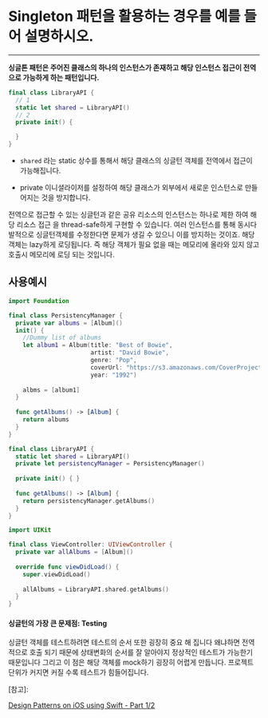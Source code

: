 # Singleton 패턴을 활용하는 경우를 예를 들어 설명하시오.

---

**싱글톤 패턴은 주어진 클래스의 하나의 인스턴스가 존재하고 해당 인스턴스 접근이 전역으로 가능하게 하는 패턴입니다.** 



```swift
final class LibraryAPI {
  // 1
  static let shared = LibraryAPI()
  // 2
  private init() {

  }
}
```

- `shared` 라는 static 상수를 통해서 해당 클래스의 싱글턴 객체를 전역에서 접근이 가능해집니다.

- private 이니셜라이저를 설정하여 해당 클래스가 외부에서 새로운 인스턴스로 만들어지는 것을 방지합니다.

전역으로 접근할 수 있는 싱글턴과 같은 공유 리소스의 인스턴스는 하나로 제한 하여 해당 리소스 접근 을 thread-safe하게 구현할 수 있습니다. 여러 인스턴스를 통해 동시다발적으로 싱글턴객체를 수정한다면 문제가 생길 수 있으니 이를 방지하는 것이죠. 해당 객체는 lazy하게 로딩됩니다. 즉 해당 객체가 필요 없을 때는 메모리에 올라와 있지 않고 호출시 메모리에 로딩 되는 것입니다.



## 사용예시

``` swift
import Foundation

final class PersistencyManager {
  private var albums = [Album]()
  init() {
    //Dummy list of albums
    let album1 = Album(title: "Best of Bowie",
                       artist: "David Bowie",
                       genre: "Pop",
                       coverUrl: "https://s3.amazonaws.com/CoverProject/album/album_david_bowie_best_of_bowie.png",
                       year: "1992")
    
    albms = [album1]
  }
  
  func getAlbums() -> [Album] {
    return albums
  }
}
```

```swift
final class LibraryAPI {
  static let shared = LibraryAPI()
  private let persistencyManager = PersistencyManager()
  
  private init() { }
  
  func getAlbums() -> [Album] {
    return persistencyManager.getAlbums()
  }
}
```

``` swift
import UIKit

final class ViewController: UIViewController {
  private var allAlbums = [Album]()
  
  override func viewDidLoad() {
    super.viewDidLoad()
    
    allAlbums = LibraryAPI.shared.getAlbums()
  }
}
```

#### 싱글턴의 가장 큰 문제점: Testing

싱글턴 객체를 테스트하려면 테스트의 순서 또한 굉장히 중요 해 집니다 왜냐하면 전역적으로 호출 되기 때문에 상태변화의 순서를 잘 알아야지 정상적인 테스트가 가능한기 때문입니다 그리고 이 점은 해당 객체를 mock하기 굉장히 어렵게 만듭니다. 프로젝트 단위가 커지면 커질 수록 테스트가 힘들어집니다.

[참고]:

[Design Patterns on iOS using Swift - Part 1/2](https://www.raywenderlich.com/477-design-patterns-on-ios-using-swift-part-1-2)